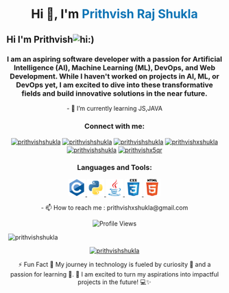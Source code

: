 <h1 align="center" style="animation: slideDown 3s ease-out;">
  Hi 👋, I'm <span style="color: #0e75b6;">Prithvish Raj Shukla</span>
</h1>

## Hi I'm Prithvish<img src="https://user-images.githubusercontent.com/1303154/88677602-1635ba80-d120-11ea-84d8-d263ba5fc3c0.gif" width="28px" alt="hi:)">

<h3 align="center">I am an aspiring software developer with a passion for Artificial Intelligence (AI), Machine Learning (ML), DevOps, and Web Development. While I haven't worked on projects in AI, ML, or DevOps yet, I am excited to dive into these transformative fields and build innovative solutions in the near future.</h3>


<p align="center">
  - 🌱 I’m currently learning JS,JAVA
</p>




<h3 align="center">Connect with me:</h3>
<p align="center">
<a href="https://twitter.com/prithvishshukla" target="blank"><img align="center" src="https://raw.githubusercontent.com/rahuldkjain/github-profile-readme-generator/master/src/images/icons/Social/twitter.svg" alt="prithvishshukla" height="30" width="40" /></a>
<a href="https://linkedin.com/in/prithvishshukla" target="blank"><img align="center" src="https://raw.githubusercontent.com/rahuldkjain/github-profile-readme-generator/master/src/images/icons/Social/linked-in-alt.svg" alt="prithvishshukla" height="30" width="40" /></a>
<a href="https://instagram.com/prithvishshukla" target="blank"><img align="center" src="https://raw.githubusercontent.com/rahuldkjain/github-profile-readme-generator/master/src/images/icons/Social/instagram.svg" alt="prithvishshukla" height="30" width="40" /></a>
<a href="https://www.hackerrank.com/prithvishxshukla" target="blank"><img align="center" src="https://raw.githubusercontent.com/rahuldkjain/github-profile-readme-generator/master/src/images/icons/Social/hackerrank.svg" alt="prithvishxshukla" height="30" width="40" /></a>
<a href="https://www.leetcode.com/prithvishshukla" target="blank"><img align="center" src="https://raw.githubusercontent.com/rahuldkjain/github-profile-readme-generator/master/src/images/icons/Social/leet-code.svg" alt="prithvishshukla" height="30" width="40" /></a>
<a href="https://auth.geeksforgeeks.org/user/prithvishx5qr" target="blank"><img align="center" src="https://raw.githubusercontent.com/rahuldkjain/github-profile-readme-generator/master/src/images/icons/Social/geeks-for-geeks.svg" alt="prithvishx5qr" height="30" width="40" /></a>
</p>

<h3 align="center">Languages and Tools:</h3>
<p align="center"> <a href="https://www.cprogramming.com/" target="_blank" rel="noreferrer"> <img src="https://raw.githubusercontent.com/devicons/devicon/master/icons/c/c-original.svg" alt="c" width="40" height="40"/> </a> <a href="https://www.python.org" target="_blank" rel="noreferrer"> <img src="https://raw.githubusercontent.com/devicons/devicon/master/icons/python/python-original.svg" alt="python" width="40" height="40"/> <a href="https://www.java.com" target="_blank" rel="noreferrer"> <img src="https://raw.githubusercontent.com/devicons/devicon/master/icons/java/java-original.svg" alt="java" width="40" height="40"/> </a></a><a href="https://www.w3schools.com/css/" target="_blank" rel="noreferrer"> <img src="https://raw.githubusercontent.com/devicons/devicon/master/icons/css3/css3-original-wordmark.svg" alt="css3" width="40" height="40"/> </a> <a href="https://www.w3.org/html/" target="_blank" rel="noreferrer"> <img src="https://raw.githubusercontent.com/devicons/devicon/master/icons/html5/html5-original-wordmark.svg" alt="html5" width="40" height="40"/> </a>  
  
</p>

<p align="center">
  - 📫 How to reach me : prithvishxshukla@gmail.com
</p>

<p align="center">
  <img src="https://komarev.com/ghpvc/?username=prithvishshukla&label=Profile%20Views&color=0e75b6&style=plastic&logo=github&logoColor=white" alt="Profile Views" width="250"/>
</p>

<p>&nbsp;<img align="center" src="https://github-readme-stats.vercel.app/api?username=prithvishshukla&show_icons=true&locale=en" alt="prithvishshukla" /></p>
<p align="center"> <a href="https://github.com/ryo-ma/github-profile-trophy"><img src="https://github-profile-trophy.vercel.app/?username=prithvishshukla" alt="prithvishshukla" /></a> </p>
<p align="center">
  ⚡ Fun Fact 
🌟 My journey in technology is fueled by curiosity 🤔 and a passion for learning 📘.  
🚀 I am excited to turn my aspirations into impactful projects in the future! 💻✨
</p>

